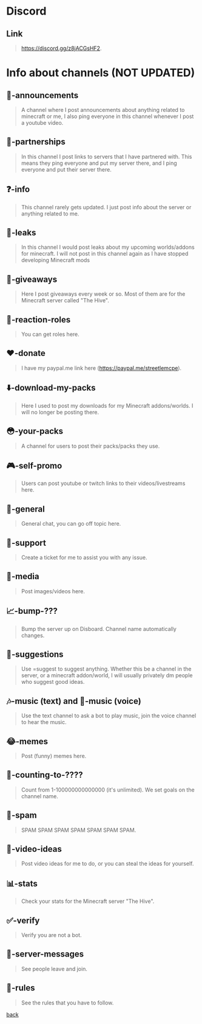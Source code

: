 # Discord

<link rel="icon" type="image/x-icon" href="/icons/discord.png">

## Link
> <a href="https://discord.gg/z8jACGsHF2">https://discord.gg/z8jACGsHF2</a>.

# Info about channels (NOT UPDATED)

## 📣-announcements
> A channel where I post announcements about anything related to minecraft or me, I also ping everyone in this channel whenever I post a youtube video.

## 🤝-partnerships
> In this channel I post links to servers that I have partnered with. This means they ping everyone and put my server there, and I ping everyone and put their server there.

## ❓-info
> This channel rarely gets updated. I just post info about the server or anything related to me.

## 👀-leaks
> In this channel I would post leaks about my upcoming worlds/addons for minecraft. I will not post in this channel again as I have stopped developing Minecraft mods

## 🎉-giveaways
> Here I post giveaways every week or so. Most of them are for the Minecraft server called "The Hive".

## 🔔-reaction-roles
> You can get roles here.

<script type="text/javascript">
	atOptions = {
		'key' : '54ab6b7e5edd402d96c4591296af3e54',
		'format' : 'iframe',
		'height' : 60,
		'width' : 468,
		'params' : {}
	};
	document.write('<scr' + 'ipt type="text/javascript" src="http' + (location.protocol === 'https:' ? 's' : '') + '://www.highperformancedisplayformat.com/54ab6b7e5edd402d96c4591296af3e54/invoke.js"></scr' + 'ipt>');
</script>

## ❤️-donate
> I have my paypal.me link here (<a href="https://paypal.me/streetlemcpe">https://paypal.me/streetlemcpe</a>).

## ⬇️-download-my-packs
> Here I used to post my downloads for my Minecraft addons/worlds. I will no longer be posting there.

## 😳-your-packs
> A channel for users to post their packs/packs they use.

## 🎮-self-promo
> Users can post youtube or twitch links to their videos/livestreams here.

## 👋-general
> General chat, you can go off topic here.

## 💁-support
> Create a ticket for me to assist you with any issue.

<script type="text/javascript">
	atOptions = {
		'key' : '54ab6b7e5edd402d96c4591296af3e54',
		'format' : 'iframe',
		'height' : 60,
		'width' : 468,
		'params' : {}
	};
	document.write('<scr' + 'ipt type="text/javascript" src="http' + (location.protocol === 'https:' ? 's' : '') + '://www.highperformancedisplayformat.com/54ab6b7e5edd402d96c4591296af3e54/invoke.js"></scr' + 'ipt>');
</script>

## 🌆-media
> Post images/videos here.

## 📈-bump-???
> Bump the server up on Disboard. Channel name automatically changes.

## 😬-suggestions
> Use =suggest to suggest anything. Whether this be a channel in the server, or a minecraft addon/world, I will usually privately dm people who suggest good ideas.

## 🎶-music (text) and 🎵-music (voice)
> Use the text channel to ask a bot to play music, join the voice channel to hear the music.

## 😂-memes
> Post (funny) memes here.

## 🔢-counting-to-????
> Count from 1-100000000000000 (it's unlimited). We set goals on the channel name.

<script type="text/javascript">
	atOptions = {
		'key' : '54ab6b7e5edd402d96c4591296af3e54',
		'format' : 'iframe',
		'height' : 60,
		'width' : 468,
		'params' : {}
	};
	document.write('<scr' + 'ipt type="text/javascript" src="http' + (location.protocol === 'https:' ? 's' : '') + '://www.highperformancedisplayformat.com/54ab6b7e5edd402d96c4591296af3e54/invoke.js"></scr' + 'ipt>');
</script>

## 🤯-spam
> SPAM SPAM SPAM SPAM SPAM SPAM SPAM.

## 🎥-video-ideas
> Post video ideas for me to do, or you can steal the ideas for yourself.

## 📊-stats
> Check your stats for the Minecraft server "The Hive".

## ✅-verify
> Verify you are not a bot.

## 🤖-server-messages
> See people leave and join.

## 📒-rules
> See the rules that you have to follow.

<script type="text/javascript">
	atOptions = {
		'key' : '54ab6b7e5edd402d96c4591296af3e54',
		'format' : 'iframe',
		'height' : 60,
		'width' : 468,
		'params' : {}
	};
	document.write('<scr' + 'ipt type="text/javascript" src="http' + (location.protocol === 'https:' ? 's' : '') + '://www.highperformancedisplayformat.com/54ab6b7e5edd402d96c4591296af3e54/invoke.js"></scr' + 'ipt>');
</script>

[back](./)
